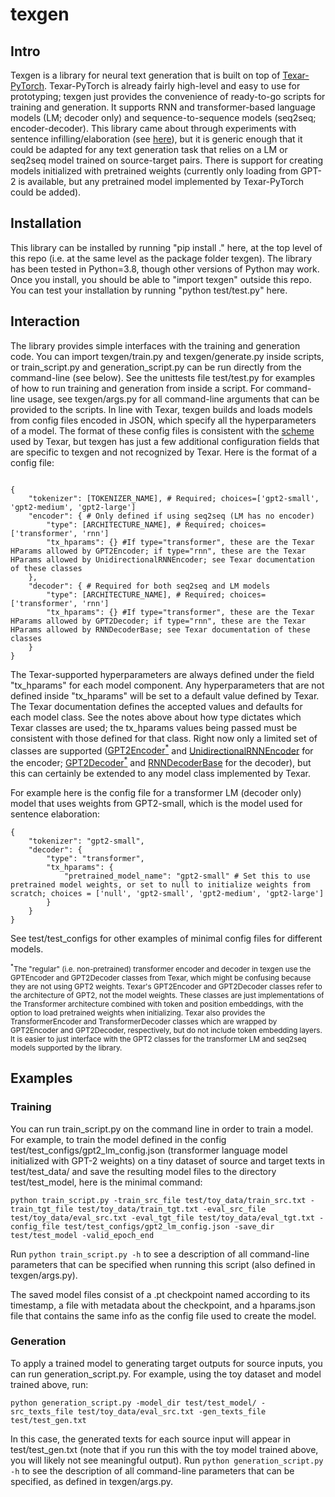 # texgen

## Intro

Texgen is a library for neural text generation that is built on top of [Texar-PyTorch](https://github.com/asyml/texar-pytorch). Texar-PyTorch is already fairly high-level and easy to use for prototyping; texgen just provides the convenience of ready-to-go scripts for training and generation. It supports RNN and transformer-based language models (LM; decoder only) and sequence-to-sequence models (seq2seq; encoder-decoder). This library came about through experiments with sentence infilling/elaboration (see [here](https://github.com/roemmele/insentivize)), but it is generic enough that it could be adapted for any text generation task that relies on a LM or seq2seq model trained on source-target pairs. There is support for creating models initialized with pretrained weights (currently only loading from GPT-2 is available, but any pretrained model implemented by Texar-PyTorch could be added).

## Installation

This library can be installed by running "pip install ." here, at the top level of this repo (i.e. at the same level as the package folder texgen). The library has been tested in Python=3.8, though other versions of Python may work. Once you install, you should be able to "import texgen" outside this repo. You can test your installation by running "python test/test.py" here.

## Interaction

The library provides simple interfaces with the training and generation code. You can import texgen/train.py and texgen/generate.py inside scripts, or train_script.py and generation_script.py can be run directly from the command-line (see below). See the unittests file test/test.py for examples of how to run training and generation from inside a script. For command-line usage, see texgen/args.py for all command-line arguments that can be provided to the scripts. In line with Texar, texgen builds and loads models from config files encoded in JSON, which specify all the hyperparameters of a model. The format of these config files is consistent with the [scheme](https://texar-pytorch.readthedocs.io/en/latest/code/hyperparams.html) used by Texar, but texgen has just a few additional configuration fields that are specific to texgen and not recognized by Texar. Here is the format of a config file:

```

{
    "tokenizer": [TOKENIZER_NAME], # Required; choices=['gpt2-small', 'gpt2-medium', 'gpt2-large']
    "encoder": { # Only defined if using seq2seq (LM has no encoder)
        "type": [ARCHITECTURE_NAME], # Required; choices=['transformer', 'rnn']
        "tx_hparams": {} #If type="transformer", these are the Texar HParams allowed by GPT2Encoder; if type="rnn", these are the Texar HParams allowed by UnidirectionalRNNEncoder; see Texar documentation of these classes
    },
    "decoder": { # Required for both seq2seq and LM models
        "type": [ARCHITECTURE_NAME], # Required; choices=['transformer', 'rnn']
        "tx_hparams": {} #If type="transformer", these are the Texar HParams allowed by GPT2Decoder; if type="rnn", these are the Texar HParams allowed by RNNDecoderBase; see Texar documentation of these classes
    }
}
```

The Texar-supported hyperparameters are always defined under the field "tx_hparams" for each model component. Any hyperparameters that are not defined inside "tx_hparams" will be set to a default value defined by Texar. The Texar documentation defines the accepted values and defaults for each model class. See the notes above about how type dictates which Texar classes are used; the tx_hparams values being passed must be consistent with those defined for that class. Right now only a limited set of classes are supported ([GPT2Encoder<sup>\*</sup>](https://texar-pytorch.readthedocs.io/en/latest/code/modules.html#gpt2encoder) and [UnidirectionalRNNEncoder](https://texar-pytorch.readthedocs.io/en/latest/code/modules.html#unidirectionalrnnencoder) for the encoder; [GPT2Decoder<sup>\*</sup>](https://texar-pytorch.readthedocs.io/en/latest/code/modules.html#gpt2decoder) and [RNNDecoderBase](https://texar-pytorch.readthedocs.io/en/latest/code/modules.html#rnndecoderbase) for the decoder), but this can certainly be extended to any model class implemented by Texar.

For example here is the config file for a transformer LM (decoder only) model that uses weights from GPT2-small, which is the model used for sentence elaboration:

```
{
    "tokenizer": "gpt2-small",
    "decoder": {
        "type": "transformer",
        "tx_hparams": {
            "pretrained_model_name": "gpt2-small" # Set this to use pretrained model weights, or set to null to initialize weights from scratch; choices = ['null', 'gpt2-small', 'gpt2-medium', 'gpt2-large']
        }
    }
}
```

See test/test_configs for other examples of minimal config files for different models.

<sub><sup>\*</sup>The "regular" (i.e. non-pretrained) transformer encoder and decoder in texgen use the GPTEncoder and GPT2Decoder classes from Texar, which might be confusing because they are not using GPT2 weights. Texar's GPT2Encoder and GPT2Decoder classes refer to the architecture of GPT2, not the model weights. These classes are just implementations of the Transformer architecture combined with token and position embeddings, with the option to load pretrained weights when initializing. Texar also provides the TransformerEncoder and TransformerDecoder classes which are wrapped by GPT2Encoder and GPT2Decoder, respectively, but do not include token embedding layers. It is easier to just interface with the GPT2 classes for the transformer LM and seq2seq models supported by the library.</sub>

## Examples

### Training

You can run train_script.py on the command line in order to train a model. For example, to train the model defined in the config test/test_configs/gpt2_lm_config.json (transformer language model initialized with GPT-2 weights) on a tiny dataset of source and target texts in test/test_data/ and save the resulting model files to the directory test/test_model, here is the minimal command:

```
python train_script.py -train_src_file test/toy_data/train_src.txt -train_tgt_file test/toy_data/train_tgt.txt -eval_src_file test/toy_data/eval_src.txt -eval_tgt_file test/toy_data/eval_tgt.txt -config_file test/test_configs/gpt2_lm_config.json -save_dir test/test_model -valid_epoch_end
```

Run `python train_script.py -h` to see a description of all command-line parameters that can be specified when running this script (also defined in texgen/args.py).

The saved model files consist of a .pt checkpoint named according to its timestamp, a file with metadata about the checkpoint, and a hparams.json file that contains the same info as the config file used to create the model.

### Generation

To apply a trained model to generating target outputs for source inputs, you can run generation_script.py. For example, using the toy dataset and model trained above, run:

```
python generation_script.py -model_dir test/test_model/ -src_texts_file test/toy_data/eval_src.txt -gen_texts_file test/test_gen.txt
```

In this case, the generated texts for each source input will appear in test/test_gen.txt (note that if you run this with the toy model trained above, you will likely not see meaningful output). Run `python generation_script.py -h` to see the description of all command-line parameters that can be specified, as defined in texgen/args.py.
